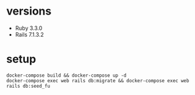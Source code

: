 # versions
- Ruby 3.3.0
- Rails 7.1.3.2

# setup
```
docker-compose build && docker-compose up -d
docker-compose exec web rails db:migrate && docker-compose exec web rails db:seed_fu
```